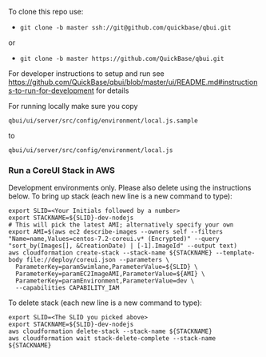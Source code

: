 To clone this repo use:

* `git clone -b master ssh://git@github.com/quickbase/qbui.git`

or

* `git clone -b master https://github.com/QuickBase/qbui.git`


For developer instructions to setup and run see <https://github.com/QuickBase/qbui/blob/master/ui/README.md#instructions-to-run-for-development> for details

For running locally make sure you copy

 `qbui/ui/server/src/config/environment/local.js.sample`

 to

 `qbui/ui/server/src/config/environment/local.js`

### Run a CoreUI Stack in AWS
Development environments only.  Please also delete using the instructions below.
To bring up stack (each new line is a new command to type):
```
export SLID=<Your Initials followed by a number>
export STACKNAME=${SLID}-dev-nodejs
# This will pick the latest AMI; alternatively specify your own
export AMI=$(aws ec2 describe-images --owners self --filters "Name=name,Values=centos-7.2-coreui.v* (Encrypted)" --query "sort_by(Images[], &CreationDate) | [-1].ImageId" --output text)
aws cloudformation create-stack --stack-name ${STACKNAME} --template-body file://deploy/coreui.json --parameters \
  ParameterKey=paramSwimlane,ParameterValue=${SLID} \
  ParameterKey=paramEC2ImageAMI,ParameterValue=${AMI} \
  ParameterKey=paramEnvironment,ParameterValue=dev \
  --capabilities CAPABILITY_IAM
```

To delete stack (each new line is a new command to type):
```
export SLID=<The SLID you picked above>
export STACKNAME=${SLID}-dev-nodejs
aws cloudformation delete-stack --stack-name ${STACKNAME}
aws cloudformation wait stack-delete-complete --stack-name ${STACKNAME}
```
